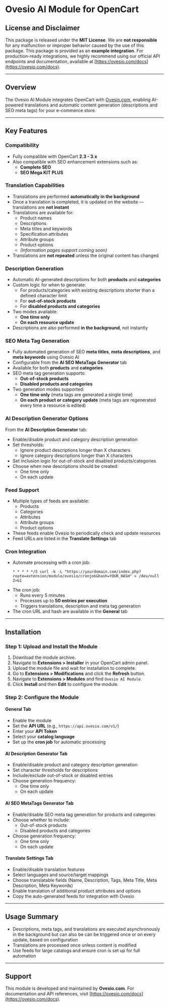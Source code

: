 # Ovesio AI Module for OpenCart

## License and Disclaimer
This package is released under the **MIT License**.
We are **not responsible** for any malfunction or improper behavior caused by the use of this package.
This package is provided as an **example integration**.
For production-ready integrations, we highly recommend using our official API endpoints and documentation, available at [https://ovesio.com/docs](https://ovesio.com/docs).

---

## Overview
The Ovesio AI Module integrates OpenCart with [Ovesio.com](https://ovesio.com), enabling AI-powered translations and automatic content generation (descriptions and SEO meta tags) for your e-commerce store.

---

## Key Features

### Compatibility
- Fully compatible with OpenCart **2.3 - 3.x**
- Also compatible with SEO enhancement extensions such as:
  - **Complete SEO**
  - **SEO Mega KIT PLUS**

### Translation Capabilities
- Translations are performed **automatically in the background**
- Once a translation is completed, it is updated on the website — translations are **not instant**
- Translations are available for:
  - Product names
  - Descriptions
  - Meta titles and keywords
  - Specification attributes
  - Attribute groups
  - Product options
  - *(Information pages support coming soon)*
- Translations are **not repeated** unless the original content has changed

### Description Generation
- Automatic AI-generated descriptions for both **products** and **categories**
- Custom logic for when to generate:
  - For products/categories with existing descriptions shorter than a defined character limit
  - For **out-of-stock products**
  - For **disabled products and categories**
- Two modes available:
  - **One time only**
  - **On each resource update**
- Descriptions are also performed **in the background**, not instantly

### SEO Meta Tag Generation
- Fully automated generation of SEO **meta titles**, **meta descriptions**, and **meta keywords** using Ovesio AI
- Configurable from the **AI SEO MetaTags Generator** tab
- Available for both **products** and **categories**
- SEO meta tag generation supports:
  - **Out-of-stock products**
  - **Disabled products and categories**
- Two generation modes supported:
  - **One time only** (meta tags are generated a single time)
  - **On each product or category update** (meta tags are regenerated every time a resource is edited)

### AI Description Generator Options
From the **AI Description Generator** tab:
- Enable/disable product and category description generation
- Set thresholds:
  - Ignore product descriptions longer than X characters
  - Ignore category descriptions longer than X characters
- Set inclusion logic for out-of-stock and disabled products/categories
- Choose when new descriptions should be created:
  - One time only
  - On each update

### Feed Support
- Multiple types of feeds are available:
  - Products
  - Categories
  - Attributes
  - Attribute groups
  - Product options
- These feeds enable Ovesio to periodically check and update resources
- Feed URLs are listed in the **Translate Settings** tab

### Cron Integration
- Automate processing with a cron job:
  ```
  * * * * */5 curl -k -L "https://yourdomain.com/index.php?route=extension/module/ovesio/cronjob&hash=YOUR_HASH" > /dev/null 2>&1
  ```
- The cron job:
  - Runs every 5 minutes
  - Processes up to **50 entries per execution**
  - Triggers translations, description and meta tag generation
- The cron URL and hash are available in the **General** tab

---

## Installation

### Step 1: Upload and Install the Module
1. Download the module archive.
2. Navigate to **Extensions > Installer** in your OpenCart admin panel.
3. Upload the module file and wait for installation to complete.
4. Go to **Extensions > Modifications** and click the **Refresh** button.
5. Navigate to **Extensions > Modules** and find `Ovesio AI Module`.
6. Click **Install** and then **Edit** to configure the module.

### Step 2: Configure the Module

#### General Tab
- Enable the module
- Set the **API URL** (e.g., `https://api.ovesio.com/v1/`)
- Enter your **API Token**
- Select your **catalog language**
- Set up the **cron job** for automatic processing

#### AI Description Generator Tab
- Enable/disable product and category description generation
- Set character thresholds for descriptions
- Include/exclude out-of-stock or disabled entries
- Choose generation frequency:
  - One time only
  - On each update

#### AI SEO MetaTags Generator Tab
- Enable/disable SEO meta tag generation for products and categories
- Choose whether to include:
  - Out-of-stock products
  - Disabled products and categories
- Choose generation frequency:
  - One time only
  - On each update

#### Translate Settings Tab
- Enable/disable translation features
- Select languages and source/target mappings
- Choose translatable fields (Name, Description, Tags, Meta Title, Meta Description, Meta Keywords)
- Enable translation of additional product attributes and options
- Copy the auto-generated feeds for integration with Ovesio

---

## Usage Summary

- Descriptions, meta tags, and translations are executed asynchronously in the background but can also be can be triggered once or on every update, based on configuration
- Translations are processed once unless content is modified
- Use feeds for large catalogs and ensure cron is set up for full automation

---

## Support
This module is developed and maintained by **Ovesio.com**.
For documentation and API references, visit [https://ovesio.com/docs](https://ovesio.com/docs).
